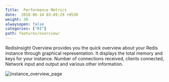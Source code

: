 ```yaml
---
Title:  Performance Metrics
date:  2018-06-14 03:49:29 +0530
weight: 30
alwaysopen: false
categories: ["RI"]
path: features/overview/
---
```

RedisInsight Overview provides you the quick overview about your Redis instance through graphical representation. It displays the total memory and keys for your instance. Number of connections received, clients connected, Network input and output and various other information.

![instance_overview_page](/images/ri/instance_overview_page.png)
